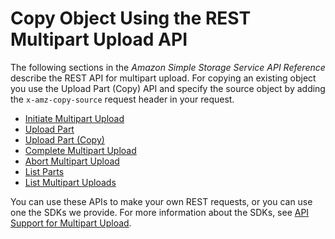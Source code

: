 # Copy Object Using the REST Multipart Upload API<a name="CopyingObjctsUsingRESTMPUapi"></a>

The following sections in the *Amazon Simple Storage Service API Reference* describe the REST API for multipart upload\. For copying an existing object you use the Upload Part \(Copy\) API and specify the source object by adding the `x-amz-copy-source` request header in your request\. 
+ [Initiate Multipart Upload](https://docs.aws.amazon.com/AmazonS3/latest/API/mpUploadInitiate.html)
+ [Upload Part](https://docs.aws.amazon.com/AmazonS3/latest/API/mpUploadUploadPart.html)
+ [Upload Part \(Copy\)](https://docs.aws.amazon.com/AmazonS3/latest/API/mpUploadUploadPartCopy.html)
+ [Complete Multipart Upload](https://docs.aws.amazon.com/AmazonS3/latest/API/mpUploadComplete.html)
+ [Abort Multipart Upload](https://docs.aws.amazon.com/AmazonS3/latest/API/mpUploadAbort.html)
+ [List Parts](https://docs.aws.amazon.com/AmazonS3/latest/API/mpUploadListParts.html)
+ [List Multipart Uploads](https://docs.aws.amazon.com/AmazonS3/latest/API/mpUploadListMPUpload.html)

You can use these APIs to make your own REST requests, or you can use one the SDKs we provide\. For more information about the SDKs, see [API Support for Multipart Upload](sdksupportformpu.md)\.